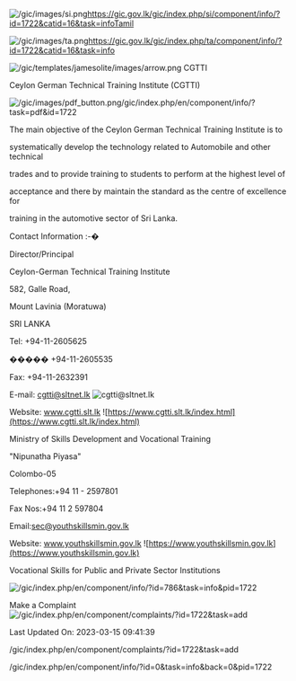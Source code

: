 <!-- Source: https://gic.gov.lk/gic/index.php/en/component/info/?id=1722&catid=16&task=info -->

![/gic/images/si.png](/gic/images/si.png)https://gic.gov.lk/gic/index.php/si/component/info/?id=1722&catid=16&task=infoTamil

![/gic/images/ta.png](/gic/images/ta.png)https://gic.gov.lk/gic/index.php/ta/component/info/?id=1722&catid=16&task=info

![/gic/templates/jamesolite/images/arrow.png](/gic/templates/jamesolite/images/arrow.png) CGTTI

Ceylon German Technical Training Institute (CGTTI)

![/gic/images/pdf_button.png](/gic/images/pdf_button.png)/gic/index.php/en/component/info/?task=pdf&id=1722

The main objective of the Ceylon German Technical Training Institute is to

systematically develop the technology related to Automobile and other technical

trades and to provide training to students to perform at the highest level of

acceptance and there by maintain the standard as the centre of excellence for

training in the automotive sector of Sri Lanka.

Contact Information :-�

Director/Principal

Ceylon-German Technical Training Institute

582, Galle Road,

Mount Lavinia (Moratuwa)

SRI LANKA

Tel: +94-11-2605625

����� +94-11-2605535

Fax: +94-11-2632391

E-mail: cgtti@sltnet.lk ![cgtti@sltnet.lk](cgtti@sltnet.lk)

Website: www.cgtti.slt.lk ![https://www.cgtti.slt.lk/index.html](https://www.cgtti.slt.lk/index.html)

Ministry of Skills Development and Vocational Training

"Nipunatha Piyasa"

Colombo-05

Telephones:+94 11 - 2597801

Fax Nos:+94 11 2 597804

Email:sec@youthskillsmin.gov.lk

Website: www.youthskillsmin.gov.lk ![https://www.youthskillsmin.gov.lk](https://www.youthskillsmin.gov.lk)

Vocational Skills for Public and Private Sector Institutions

![/gic/index.php/en/component/info/?id=786&task=info&pid=1722](/gic/index.php/en/component/info/?id=786&task=info&pid=1722)

Make a Complaint ![/gic/index.php/en/component/complaints/?id=1722&task=add](/gic/index.php/en/component/complaints/?id=1722&task=add)

Last Updated On: 2023-03-15 09:41:39

/gic/index.php/en/component/complaints/?id=1722&task=add

/gic/index.php/en/component/info/?id=0&task=info&back=0&pid=1722